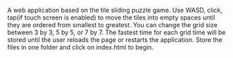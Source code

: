 A web application based on the tile sliding puzzle game. Use WASD, click, tap(if touch screen is enabled) to move the tiles into empty spaces until they are ordered from smallest to greatest. You can change the grid size between 3 by 3, 5 by 5, or 7 by 7. The fastest time for each grid time will be stored until the user reloads the page or restarts the application. Store the files in one folder and click on index.html to begin.